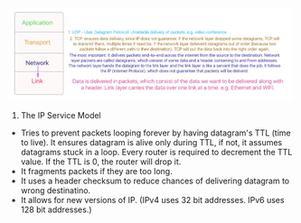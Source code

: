 ![](img/4-layer-overview.png?raw=true)
1. The IP Service Model
* Tries to prevent packets looping forever by having datagram's TTL (time to live). It ensures datagram is alive only during TTL, if not, it assumes datagrams stuck in a loop. Every router is required to decrement the TTL value. If the TTL is 0, the router will drop it. 
* It fragments packets if they are too long. 
* It uses a header checksum to reduce chances of delivering datagram to wrong destinatino. 
* It allows for new versions of IP. (IPv4 uses 32 bit addresses. IPv6 uses 128 bit addresses.)

